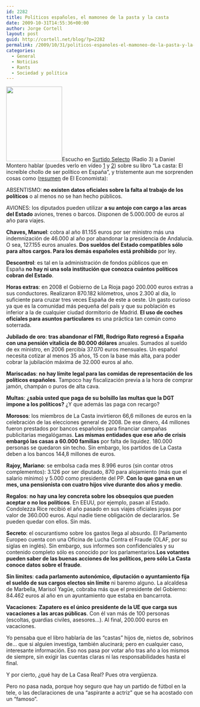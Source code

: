 ```yaml
---
id: 2282
title: Políticos españoles, el mamoneo de la pasta y la casta
date: 2009-10-31T14:55:36+00:00
author: Jorge Cortell
layout: post
guid: http://cortell.net/blog/?p=2282
permalink: /2009/10/31/politicos-espanoles-el-mamoneo-de-la-pasta-y-la-casta/
categories:
  - General
  - Noticias
  - Rants
  - Sociedad y polí­tica
---
```

<img class="aligncenter" title="Portada del libro Casta" src="http://ecodiario.eleconomista.es/imag/_v2/ecodiario/cultura/la_casta.jpg" alt="" width="150" height="200" />Escucho en <a title="http://www.rtve.es/podcast/radio-3/surtido-selecto/" href="http://www.rtve.es/podcast/radio-3/surtido-selecto/" target="_blank">Surtido Selecto</a> (Radio 3) a Daniel Montero hablar (puedes verlo en vídeo <a title="http://www.youtube.com/watch?v=c4nP0eWLDS8" href="http://www.youtube.com/watch?v=c4nP0eWLDS8" target="_blank">1</a> y <a title="http://www.youtube.com/watch?v=IMoPnW21CTM" href="http://www.youtube.com/watch?v=IMoPnW21CTM" target="_blank">2</a>) sobre su libro &#8220;La casta: El increíble chollo de ser político en España&#8221;, y tristemente aun me sorprenden cosas como (<a title="http://ecodiario.eleconomista.es/libros/noticias/1632834/10/09/Descubra-por-que-es-un-chollo-ser-politico-en-Espana.html" href="http://ecodiario.eleconomista.es/libros/noticias/1632834/10/09/Descubra-por-que-es-un-chollo-ser-politico-en-Espana.html" target="_blank">resumen</a> de El Economista):

ABSENTISMO: **no existen datos oficiales sobre la falta al trabajo de los políticos** o al menos no se han hecho públicos.

AVIONES: los diputados pueden utilizar **a su antojo con cargo a las arcas del Estado** aviones, trenes o barcos. Disponen de 5.000.000 de euros al año para viajes.

**Chaves, Manuel**: cobra al año 81.155 euros por ser ministro más una indemnización de 46.000 al año por abandonar la presidencia de Andalucía. O sea, 127.155 euros anuales. **Dos sueldos del Estado compatibles sólo para altos cargos. Para los demás españoles está prohibido** por ley.

**Descontrol**: es tal en la administración de fondos públicos que en España **no hay ni una sola institución que conozca cuántos políticos cobran del Estado**.

**Horas extras**: en 2008 el Gobierno de La Rioja pagó 200.000 euros extras a sus conductores. Realizaron 870.182 kilómetros, unos 2.300 al día, lo suficiente para cruzar tres veces España de este a oeste. Un gasto curioso ya que es la comunidad más pequeña del país y que su población es inferior a la de cualquier ciudad dormitorio de Madrid. **El uso de coches oficiales para asuntos particulares** es una práctica tan común como soterrada.

**Jubilado de oro**: **tras abandonar el FMI, Rodrigo Rato regresó a España con una pensión vitalicia de 80.000 dólares** anuales. Sumados al sueldo de ex ministro, en 2006 percibía 37.070 euros mensuales. Un español necesita cotizar al menos 35 años, 15 con la base más alta, para poder cobrar la jubilación máxima de 32.000 euros al año.

**Mariscadas**: **no hay límite legal para las comidas de representación de los políticos españoles**. Tampoco hay fiscalización previa a la hora de comprar jamón, champán o puros de alta cava.

**Multas**: **¿sabía usted que paga de su bolsillo las multas que la DGT impone a los políticos?** ¿Y que además las paga con recargo?

**Morosos**: los miembros de La Casta invirtieron 66,6 millones de euros en la celebración de las elecciones general de 2008. De ese dinero, 44 millones fueron prestados por bancos españoles para financiar campañas publicitarias megalógamas. **Las mismas entidades que ese año de crisis embargó las casas a 60.000 familias** por falta de liquidez. 180.000 personas se quedaron sin techo. Sin embargo, los partidos de La Casta deben a los bancos 144,8 millones de euros.

**Rajoy, Mariano**: se embolsa cada mes 8.996 euros (sin contar otros complementos): 3.126 por ser diputado, 870 para alojamiento (más que el salario mínimo) y 5.000 como presidente del PP. **Con lo que gana en un mes, una pensionista con cuatro hijos vive durante dos años y medio**.

**Regalos**: **no hay una ley concreta sobre los obsequios que pueden aceptar o no los políticos**. En EEUU, por ejemplo, pasan al Estado. Condolezza Rice recibió el año pasado en sus viajes oficiales joyas por valor de 360.000 euros. Aquí nadie tiene obligación de declararlos. Se pueden quedar con ellos. Sin más.

**Secreto**: el oscurantismo sobre los gastos llega al absurdo. El Parlamento Europeo cuenta con una Oficina de Lucha Contra el Fraude (OLAF, por su siglas en inglés). Sin embargo, sus informes son confidenciales y su contenido completo sólo es conocido por los parlamentarios.**Los votantes pueden saber de las buenas acciones de los políticos, pero sólo La Casta conoce datos sobre el fraude**.

**Sin límites**: **cada parlamento autonómico, diputación o ayuntamiento fija el sueldo de sus cargos electos sin límite** ni baremo alguno. La alcaldesa de Marbella, Marisol Yagüe, cobraba más que el presidente del Gobierno: 84.462 euros al año en un ayuntamiento que estaba en bancarrota.

**Vacaciones**: **Zapatero es el único presidente de la UE que carga sus vacaciones a las arcas públicas**. Con él van más de 100 personas (escoltas, guardias civiles, asesores&#8230;). Al final, 200.000 euros en vacaciones.

Yo pensaba que el libro hablaría de las &#8220;castas&#8221; hijos de, nietos de, sobrinos de&#8230; que si alguien investiga, también alucinará; pero en cualquier caso, interesante información. Eso nos pasa por votar año tras año a los mismos de siempre, sin exigir las cuentas claras ni las responsabilidades hasta el final.

Y por cierto, ¿qué hay de La Casa Real? Pues otra vergüenza.

Pero no pasa nada, porque hoy seguro que hay un partido de fútbol en la tele, o las declaraciones de una &#8220;aspirante a actriz&#8221; que se ha acostado con un &#8220;famoso&#8221;.